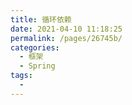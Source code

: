 ```yaml
---
title: 循环依赖
date: 2021-04-10 11:18:25
permalink: /pages/26745b/
categories:
  - 框架
  - Spring
tags:
  - 
---
```

